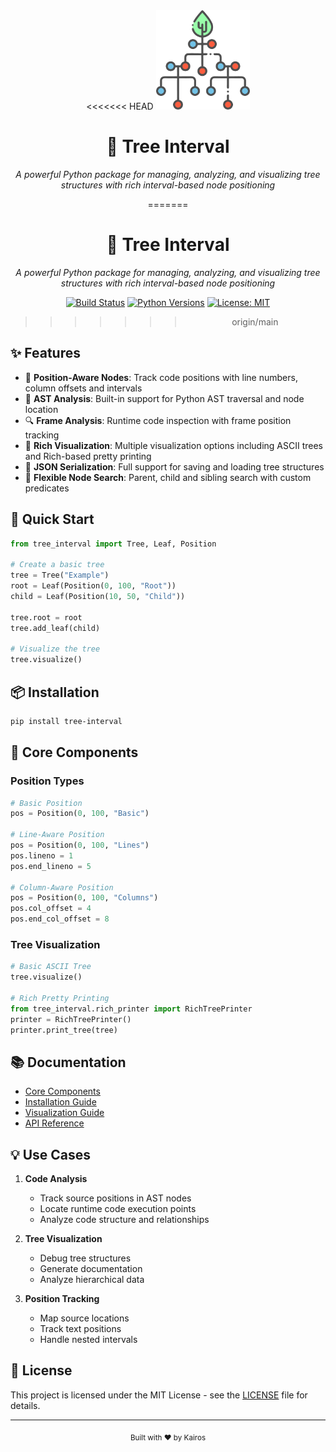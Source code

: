 
<div align="center">
<<<<<<< HEAD
  <img src="resources/icon_raster.png" alt="Tree Interval Logo" width="150"/>
  <h1>🌳 Tree Interval</h1>
  <p><em>A powerful Python package for managing, analyzing, and visualizing tree structures with rich interval-based node positioning</em></p>
  
  
=======
  <h1>🌳 Tree Interval</h1>
  <p><em>A powerful Python package for managing, analyzing, and visualizing tree structures with rich interval-based node positioning</em></p>
  
  [![Build Status](https://github.com/kairos-xx/tree-interval/actions/workflows/python-publish.yml/badge.svg)](https://github.com/kairos-xx/tree-interval/actions)
  [![Python Versions](https://img.shields.io/badge/python-3.11+-blue.svg)](https://www.python.org/downloads/)
  [![License: MIT](https://img.shields.io/badge/License-MIT-yellow.svg)](https://opensource.org/licenses/MIT)
>>>>>>> origin/main
</div>

## ✨ Features

- 📍 **Position-Aware Nodes**: Track code positions with line numbers, column offsets and intervals
- 🌲 **AST Analysis**: Built-in support for Python AST traversal and node location
- 🔍 **Frame Analysis**: Runtime code inspection with frame position tracking
- 🎨 **Rich Visualization**: Multiple visualization options including ASCII trees and Rich-based pretty printing
- 💾 **JSON Serialization**: Full support for saving and loading tree structures
- 🔎 **Flexible Node Search**: Parent, child and sibling search with custom predicates

## 🚀 Quick Start

```python
from tree_interval import Tree, Leaf, Position

# Create a basic tree
tree = Tree("Example")
root = Leaf(Position(0, 100, "Root"))
child = Leaf(Position(10, 50, "Child"))

tree.root = root
tree.add_leaf(child)

# Visualize the tree
tree.visualize()
```

## 📦 Installation

```bash
pip install tree-interval
```

## 🎯 Core Components

### Position Types
```python
# Basic Position
pos = Position(0, 100, "Basic")

# Line-Aware Position
pos = Position(0, 100, "Lines")
pos.lineno = 1
pos.end_lineno = 5

# Column-Aware Position
pos = Position(0, 100, "Columns")
pos.col_offset = 4
pos.end_col_offset = 8
```

### Tree Visualization
```python
# Basic ASCII Tree
tree.visualize()

# Rich Pretty Printing
from tree_interval.rich_printer import RichTreePrinter
printer = RichTreePrinter()
printer.print_tree(tree)
```

## 📚 Documentation

- [Core Components](docs/wiki/Core-Components.md)
- [Installation Guide](docs/wiki/Installation.md)
- [Visualization Guide](docs/wiki/Visualization.md)
- [API Reference](docs/API_REFERENCE.md)

## 💡 Use Cases

1. **Code Analysis**
   - Track source positions in AST nodes
   - Locate runtime code execution points
   - Analyze code structure and relationships

2. **Tree Visualization** 
   - Debug tree structures
   - Generate documentation
   - Analyze hierarchical data

3. **Position Tracking**
   - Map source locations
   - Track text positions
   - Handle nested intervals

## 📝 License

This project is licensed under the MIT License - see the [LICENSE](LICENSE) file for details.

---

<div align="center">
  <sub>Built with ❤️ by Kairos</sub>
</div>
